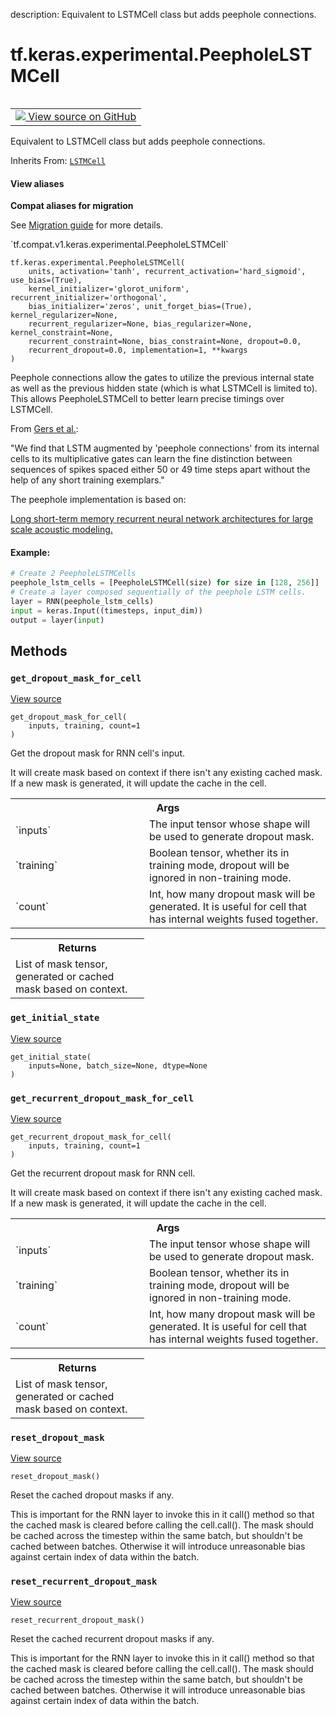 description: Equivalent to LSTMCell class but adds peephole connections.

<div itemscope itemtype="http://developers.google.com/ReferenceObject">
<meta itemprop="name" content="tf.keras.experimental.PeepholeLSTMCell" />
<meta itemprop="path" content="Stable" />
<meta itemprop="property" content="__init__"/>
<meta itemprop="property" content="__new__"/>
<meta itemprop="property" content="get_dropout_mask_for_cell"/>
<meta itemprop="property" content="get_initial_state"/>
<meta itemprop="property" content="get_recurrent_dropout_mask_for_cell"/>
<meta itemprop="property" content="reset_dropout_mask"/>
<meta itemprop="property" content="reset_recurrent_dropout_mask"/>
</div>

# tf.keras.experimental.PeepholeLSTMCell

<!-- Insert buttons and diff -->

<table class="tfo-notebook-buttons tfo-api nocontent" align="left">
<td>
  <a target="_blank" href="https://github.com/tensorflow/tensorflow/blob/r2.2/tensorflow/python/keras/layers/recurrent.py#L2485-L2559">
    <img src="https://www.tensorflow.org/images/GitHub-Mark-32px.png" />
    View source on GitHub
  </a>
</td>
</table>



Equivalent to LSTMCell class but adds peephole connections.

Inherits From: [`LSTMCell`](../../../tf/compat/v1/keras/layers/LSTMCell.md)

<section class="expandable">
  <h4 class="showalways">View aliases</h4>
  <p>
<b>Compat aliases for migration</b>
<p>See
<a href="https://www.tensorflow.org/guide/migrate">Migration guide</a> for
more details.</p>
<p>`tf.compat.v1.keras.experimental.PeepholeLSTMCell`</p>
</p>
</section>

<pre class="devsite-click-to-copy prettyprint lang-py tfo-signature-link">
<code>tf.keras.experimental.PeepholeLSTMCell(
    units, activation='tanh', recurrent_activation='hard_sigmoid', use_bias=(True),
    kernel_initializer='glorot_uniform', recurrent_initializer='orthogonal',
    bias_initializer='zeros', unit_forget_bias=(True), kernel_regularizer=None,
    recurrent_regularizer=None, bias_regularizer=None, kernel_constraint=None,
    recurrent_constraint=None, bias_constraint=None, dropout=0.0,
    recurrent_dropout=0.0, implementation=1, **kwargs
)
</code></pre>



<!-- Placeholder for "Used in" -->

Peephole connections allow the gates to utilize the previous internal state as
well as the previous hidden state (which is what LSTMCell is limited to).
This allows PeepholeLSTMCell to better learn precise timings over LSTMCell.

From [Gers et al.](http://www.jmlr.org/papers/volume3/gers02a/gers02a.pdf):

"We find that LSTM augmented by 'peephole connections' from its internal
cells to its multiplicative gates can learn the fine distinction between
sequences of spikes spaced either 50 or 49 time steps apart without the help
of any short training exemplars."

The peephole implementation is based on:

[Long short-term memory recurrent neural network architectures for
 large scale acoustic modeling.
](https://research.google.com/pubs/archive/43905.pdf)

#### Example:



```python
# Create 2 PeepholeLSTMCells
peephole_lstm_cells = [PeepholeLSTMCell(size) for size in [128, 256]]
# Create a layer composed sequentially of the peephole LSTM cells.
layer = RNN(peephole_lstm_cells)
input = keras.Input((timesteps, input_dim))
output = layer(input)
```

## Methods

<h3 id="get_dropout_mask_for_cell"><code>get_dropout_mask_for_cell</code></h3>

<a target="_blank" href="https://github.com/tensorflow/tensorflow/blob/r2.2/tensorflow/python/keras/layers/recurrent.py#L1137-L1156">View source</a>

<pre class="devsite-click-to-copy prettyprint lang-py tfo-signature-link">
<code>get_dropout_mask_for_cell(
    inputs, training, count=1
)
</code></pre>

Get the dropout mask for RNN cell's input.

It will create mask based on context if there isn't any existing cached
mask. If a new mask is generated, it will update the cache in the cell.

<!-- Tabular view -->
 <table class="responsive fixed orange">
<colgroup><col width="214px"><col></colgroup>
<tr><th colspan="2">Args</th></tr>

<tr>
<td>
`inputs`
</td>
<td>
The input tensor whose shape will be used to generate dropout
mask.
</td>
</tr><tr>
<td>
`training`
</td>
<td>
Boolean tensor, whether its in training mode, dropout will be
ignored in non-training mode.
</td>
</tr><tr>
<td>
`count`
</td>
<td>
Int, how many dropout mask will be generated. It is useful for cell
that has internal weights fused together.
</td>
</tr>
</table>



<!-- Tabular view -->
 <table class="responsive fixed orange">
<colgroup><col width="214px"><col></colgroup>
<tr><th colspan="2">Returns</th></tr>
<tr class="alt">
<td colspan="2">
List of mask tensor, generated or cached mask based on context.
</td>
</tr>

</table>



<h3 id="get_initial_state"><code>get_initial_state</code></h3>

<a target="_blank" href="https://github.com/tensorflow/tensorflow/blob/r2.2/tensorflow/python/keras/layers/recurrent.py#L2479-L2481">View source</a>

<pre class="devsite-click-to-copy prettyprint lang-py tfo-signature-link">
<code>get_initial_state(
    inputs=None, batch_size=None, dtype=None
)
</code></pre>




<h3 id="get_recurrent_dropout_mask_for_cell"><code>get_recurrent_dropout_mask_for_cell</code></h3>

<a target="_blank" href="https://github.com/tensorflow/tensorflow/blob/r2.2/tensorflow/python/keras/layers/recurrent.py#L1158-L1177">View source</a>

<pre class="devsite-click-to-copy prettyprint lang-py tfo-signature-link">
<code>get_recurrent_dropout_mask_for_cell(
    inputs, training, count=1
)
</code></pre>

Get the recurrent dropout mask for RNN cell.

It will create mask based on context if there isn't any existing cached
mask. If a new mask is generated, it will update the cache in the cell.

<!-- Tabular view -->
 <table class="responsive fixed orange">
<colgroup><col width="214px"><col></colgroup>
<tr><th colspan="2">Args</th></tr>

<tr>
<td>
`inputs`
</td>
<td>
The input tensor whose shape will be used to generate dropout
mask.
</td>
</tr><tr>
<td>
`training`
</td>
<td>
Boolean tensor, whether its in training mode, dropout will be
ignored in non-training mode.
</td>
</tr><tr>
<td>
`count`
</td>
<td>
Int, how many dropout mask will be generated. It is useful for cell
that has internal weights fused together.
</td>
</tr>
</table>



<!-- Tabular view -->
 <table class="responsive fixed orange">
<colgroup><col width="214px"><col></colgroup>
<tr><th colspan="2">Returns</th></tr>
<tr class="alt">
<td colspan="2">
List of mask tensor, generated or cached mask based on context.
</td>
</tr>

</table>



<h3 id="reset_dropout_mask"><code>reset_dropout_mask</code></h3>

<a target="_blank" href="https://github.com/tensorflow/tensorflow/blob/r2.2/tensorflow/python/keras/layers/recurrent.py#L1101-L1110">View source</a>

<pre class="devsite-click-to-copy prettyprint lang-py tfo-signature-link">
<code>reset_dropout_mask()
</code></pre>

Reset the cached dropout masks if any.

This is important for the RNN layer to invoke this in it call() method so
that the cached mask is cleared before calling the cell.call(). The mask
should be cached across the timestep within the same batch, but shouldn't
be cached between batches. Otherwise it will introduce unreasonable bias
against certain index of data within the batch.

<h3 id="reset_recurrent_dropout_mask"><code>reset_recurrent_dropout_mask</code></h3>

<a target="_blank" href="https://github.com/tensorflow/tensorflow/blob/r2.2/tensorflow/python/keras/layers/recurrent.py#L1112-L1121">View source</a>

<pre class="devsite-click-to-copy prettyprint lang-py tfo-signature-link">
<code>reset_recurrent_dropout_mask()
</code></pre>

Reset the cached recurrent dropout masks if any.

This is important for the RNN layer to invoke this in it call() method so
that the cached mask is cleared before calling the cell.call(). The mask
should be cached across the timestep within the same batch, but shouldn't
be cached between batches. Otherwise it will introduce unreasonable bias
against certain index of data within the batch.



